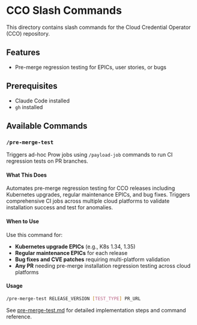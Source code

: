 # CCO Slash Commands

This directory contains slash commands for the Cloud Credential Operator (CCO) repository.

## Features
- Pre-merge regression testing for EPICs, user stories, or bugs

## Prerequisites
- Claude Code installed
- `gh` installed

## Available Commands

### `/pre-merge-test`
Triggers ad-hoc Prow jobs using `/payload-job` commands to run CI regression tests on PR branches.

#### What This Does

Automates pre-merge regression testing for CCO releases including Kubernetes upgrades, regular maintenance EPICs, and bug fixes. Triggers comprehensive CI jobs across multiple cloud platforms to validate installation success and test for anomalies.

#### When to Use
Use this command for:
- **Kubernetes upgrade EPICs** (e.g., K8s 1.34, 1.35)
- **Regular maintenance EPICs** for each release
- **Bug fixes and CVE patches** requiring multi-platform validation
- **Any PR** needing pre-merge installation regression testing across cloud platforms

#### Usage
```bash
/pre-merge-test RELEASE_VERSION [TEST_TYPE] PR_URL
```

See [pre-merge-test.md](commands/pre-merge-test.md) for detailed implementation steps and command reference.

